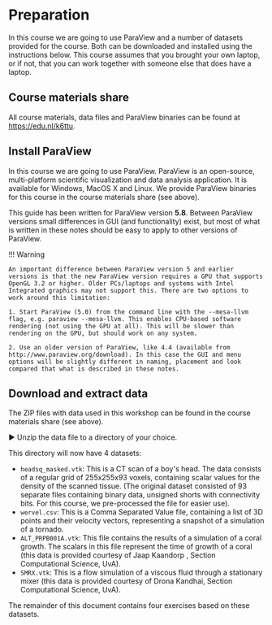 # Preparation

In this course we are going to use ParaView and a number of datasets provided for the course. Both can be downloaded and installed using the instructions below. This course assumes that you brought your own laptop, or if not, that you can work together with someone else that does have a laptop.

## Course materials share

All course materials, data files and ParaView binaries can be found at https://edu.nl/k6ttu.

## Install ParaView

In this course we are going to use ParaView. ParaView is an open-source, multi-platform scientific visualization and data analysis application. It is available for 
Windows, MacOS X and Linux. We provide ParaView binaries for this course in the course materials share (see above).

This guide has been written for ParaView version **5.8**. Between ParaView versions small differences in GUI (and functionality) exist, but most of what is written in these notes should be easy to apply to other versions of ParaView. 

!!! Warning

    An important difference between ParaView version 5 and earlier versions is that the new ParaView version requires a GPU that supports OpenGL 3.2 or higher. Older PCs/laptops and systems with Intel Integrated graphics may not support this. There are two options to work around this limitation:

    1. Start ParaView (5.0) from the command line with the --mesa-llvm flag, e.g. paraview --mesa-llvm. This enables CPU-based software rendering (not using the GPU at all). This will be slower than rendering on the GPU, but should work on any system.

    2. Use an older version of ParaView, like 4.4 (available from http://www.paraview.org/download). In this case the GUI and menu options will be slightly different in naming, placement and look compared that what is described in these notes.


## Download and extract data

The ZIP files with data used in this workshop can be found in the course materials share (see above).

▶ Unzip the data file to a directory of your choice. 

This directory will now have 4 datasets:

* `headsq_masked.vtk`: This is a CT scan of a boy's head. The data consists of a regular grid of 255x255x93 voxels, containing scalar values for the density of the scanned tissue. (The original dataset consisted of 93 separate files containing binary data, unsigned shorts with connectivity bits. For this course, we pre-processed the file for easier use).
* `wervel.csv`: This is a Comma Separated Value file, containing a list of 3D points and their velocity vectors, representing a snapshot of a simulation of a tornado. 
* `ALT_PRPB001A.vtk`: This file contains the results of a simulation of a coral growth. The scalars in this file represent the time of growth of a coral (this data is provided courtesy of Jaap Kaandorp , Section Computational Science, UvA).
* `SMRX.vtk`: This is a flow simulation of a viscous fluid through a stationary mixer (this data is provided courtesy of Drona Kandhai, Section Computational Science, UvA).

The remainder of this document contains four exercises based on these datasets.